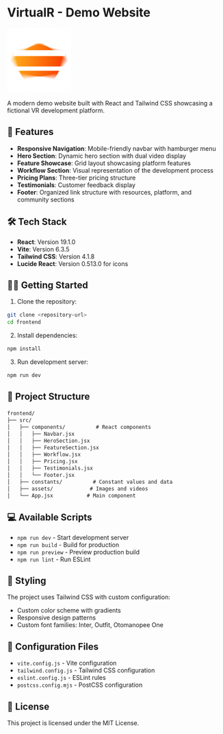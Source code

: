 # VirtualR - Demo Website

<img src="src/assets/logo.png" alt="VirtualR Logo" width="150" height="auto">

A modern demo website built with React and Tailwind CSS showcasing a fictional VR development platform.

## 🚀 Features

- **Responsive Navigation**: Mobile-friendly navbar with hamburger menu
- **Hero Section**: Dynamic hero section with dual video display
- **Feature Showcase**: Grid layout showcasing platform features
- **Workflow Section**: Visual representation of the development process
- **Pricing Plans**: Three-tier pricing structure
- **Testimonials**: Customer feedback display
- **Footer**: Organized link structure with resources, platform, and community sections

## 🛠️ Tech Stack

- **React**: Version 19.1.0
- **Vite**: Version 6.3.5
- **Tailwind CSS**: Version 4.1.8
- **Lucide React**: Version 0.513.0 for icons

## 🏃‍♂️ Getting Started

1. Clone the repository:
```sh
git clone <repository-url>
cd frontend
```

2. Install dependencies:
```sh
npm install
```

3. Run development server:
```sh
npm run dev
```

## 📁 Project Structure

```
frontend/
├── src/
│   ├── components/          # React components
│   │   ├── Navbar.jsx
│   │   ├── HeroSection.jsx
│   │   ├── FeatureSection.jsx
│   │   ├── Workflow.jsx
│   │   ├── Pricing.jsx
│   │   ├── Testimonials.jsx
│   │   └── Footer.jsx
│   ├── constants/          # Constant values and data
│   ├── assets/            # Images and videos
│   └── App.jsx           # Main component
```

## 💻 Available Scripts

- `npm run dev` - Start development server
- `npm run build` - Build for production
- `npm run preview` - Preview production build
- `npm run lint` - Run ESLint

## 🎨 Styling

The project uses Tailwind CSS with custom configuration:
- Custom color scheme with gradients
- Responsive design patterns
- Custom font families: Inter, Outfit, Otomanopee One

## 🔧 Configuration Files

- `vite.config.js` - Vite configuration
- `tailwind.config.js` - Tailwind CSS configuration
- `eslint.config.js` - ESLint rules
- `postcss.config.mjs` - PostCSS configuration

## 📝 License

This project is licensed under the MIT License.
